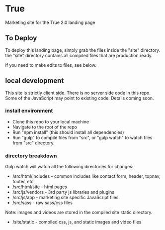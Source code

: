 # True
Marketing site for the True 2.0 landing page

## To Deploy
To deploy this landing page, simply grab the files inside the "site" directory. the "site" directory contains all compiled files that are production ready.

If you need to make edits to files, see below.


## local development
This site is strictly client side. There is no server side code in this repo. Some of the JavaScript may point to existing code. Details coming soon.

### install environment
* Clone this repo to your local machine
* Navigate to the root of the repo
* Run "npm install" (this should install all dependencies)
* Run "gulp" to compile files from "src", or "gulp watch" to watch files from "src" directory.

### directory breakdown
Gulp watch will watch all the following directories for changes:

* /src/html/includes - common includes like contact form, header, topnav, footer, etc
* /src/html/site - html pages
* /src/js/vendors - 3rd party js libraries and plugins
* /src/js/app - marketing site specific JavaScript files. 
* /src/sass - raw sass/css files

Note: images and videos are stored in the compiled site static directory.
* /site/static - compiled css, js, and static images and video files





